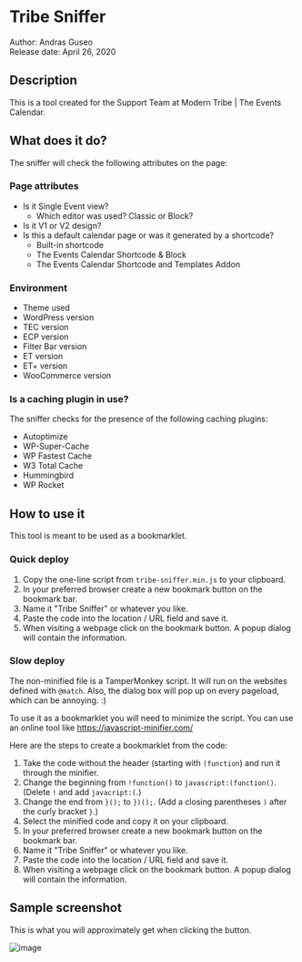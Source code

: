# Tribe Sniffer
Author: Andras Guseo  
Release date: April 26, 2020

## Description
This is a tool created for the Support Team at Modern Tribe | The Events Calendar.

## What does it do?
The sniffer will check the following attributes on the page:

### Page attributes
* Is it Single Event view?
  * Which editor was used? Classic or Block?
* Is it V1 or V2 design?
* Is this a default calendar page or was it generated by a shortcode?
  * Built-in shortcode
  * The Events Calendar Shortcode & Block
  * The Events Calendar Shortcode and Templates Addon
  
 ### Environment
 * Theme used 
 * WordPress version
 * TEC version
 * ECP version
 * Filter Bar version
 * ET version
 * ET+ version
 * WooCommerce version
 
 ### Is a caching plugin in use?
 The sniffer checks for the presence of the following caching plugins:
* Autoptimize
* WP-Super-Cache
* WP Fastest Cache
* W3 Total Cache
* Hummingbird
* WP Rocket

## How to use it
This tool is meant to be used as a bookmarklet.

### Quick deploy

1. Copy the one-line script from `tribe-sniffer.min.js` to your clipboard.
2. In your preferred browser create a new bookmark button on the bookmark bar.
3. Name it "Tribe Sniffer" or whatever you like.
4. Paste the code into the location / URL field and save it.
5. When visiting a webpage click on the bookmark button. A popup dialog will contain the information.

### Slow deploy

The non-minified file is a TamperMonkey script. It will run on the websites defined with `@match`.
Also, the dialog box will pop up on every pageload, which can be annoying. :)

To use it as a bookmarklet you will need to minimize the script. You can use an online tool like https://javascript-minifier.com/

Here are the steps to create a bookmarklet from the code:

1. Take the code without the header (starting with `(function`) and run it through the minifier.
2. Change the beginning from `!function()` to `javascript:(function()`. (Delete `!` and add `javacript:(`.)
3. Change the end from `}();` to `})();`. (Add a closing parentheses `)` after the curly bracket `}`.)
4. Select the minified code and copy it on your clipboard.
5. In your preferred browser create a new bookmark button on the bookmark bar.
6. Name it "Tribe Sniffer" or whatever you like.
7. Paste the code into the location / URL field and save it.
8. When visiting a webpage click on the bookmark button. A popup dialog will contain the information.

## Sample screenshot

This is what you will approximately get when clicking the button.
 
![image](https://user-images.githubusercontent.com/2614506/80293451-c7af0380-875f-11ea-9a86-270b167ea58e.png)